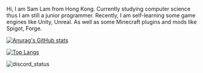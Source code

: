 Hi, I am Sam Lam from Hong Kong. Currently studying computer science thus I am still a junior programmer. Recently, I am self-learning some game engines like Unity, Unreal. As well as some Minecraft plugins and mods like Spigot, Forge.  

[![Anurag's GitHub stats](https://github-readme-stats.vercel.app/api?username=SamLam140330&count_private=true&show_icons=true&theme=radical)](https://github.com/SamLam140330)  

[![Top Langs](https://github-readme-stats.vercel.app/api/top-langs/?username=SamLam140330&layout=compact)](https://github.com/SamLam140330)  

<img alt="discord_status" src="https://discord.c99.nl/widget/theme-2/529626443932762112.png">  
